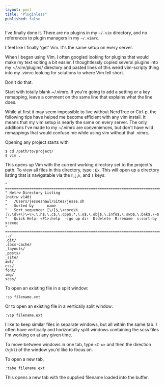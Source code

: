```yaml
---
layout: post
title: "Pluginless"
published: false
---
```


I've finally done it. There are no plugins in my `~/.vim` directory, and no references to plugin managers in my `~/.vimrc`.

I feel like I finally 'get' Vim. It's the same setup on every server. 

When I began using Vim, I often googled looking for plugins that would make my text editing a bit easier. I thoughtlessly copied
several plugins into my ~/.vim/plugins/ directory and pasted lines of this weird vim-scripty thing into my .vimrc looking for solutions
to where Vim fell short. 

Don't do that. 

Start with totally blank ~/.vimrc. If you're going to add a setting or a key remapping, leave a comment on the same line that explains 
what the line does.

While at first it may seem impossible to live without NerdTree or Ctrl-p,
the following tips have helped me become efficient with any vim install. It means
that my vim setup is nearly the same on every server. The only additions I've made
to my ~/.vimrc are conveniences, but don't have wild remappings that would confuse 
me while using vim without that .vimrc.

Opening any project starts with

    $ cd /path/to/project/
    $ vim .

This opens up Vim with the current working directory set to the project's path.
To view all files in this directory, type `:Ex`. This will open up a directory
listing that is navigatable via the `h`,`j`,`k`, and `l` keys:

    " ============================================================================
    " Netrw Directory Listing                                        (netrw v140)
    "   /Users/jesseshawl/Sites/jesse.sh
    "   Sorted by      name
    "   Sort sequence: [\/]$,\<core\%(\.\d\+\)\=\>,\.h$,\.c$,\.cpp$,*,\.o$,\.obj$,\.info$,\.swp$,\.bak$,\~$
    "   Quick Help: <F1>:help  -:go up dir  D:delete  R:rename  s:sort-by  x:exec
    " ============================================================================
    ../
    .git/
    .sass-cache/
    _layouts/
    _posts/
    _site/
    awl/
    css/
    font/
    img/
    scss/

To open an existing file in a split window:

    :sp filename.ext

Or to open an existing file in a vertically split window:

    :vsp filename.ext

I like to keep similar files in separate windows, but all within the same tab. I
often have vertically and horizontally split windows containing the scss files
I'm working on at any given time. 

To move between windows in one tab, type `<C-w>` and then the direction (`hjkl`)
of the window you'd like to focus on.

To open a new tab,

    :tabe filename.ext

This opens a new tab with the supplied filename loaded into the buffer.


